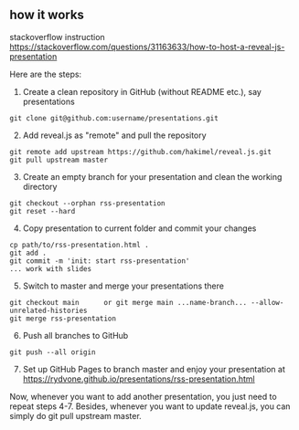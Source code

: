 ## how it works
stackoverflow instruction https://stackoverflow.com/questions/31163633/how-to-host-a-reveal-js-presentation

Here are the steps:
  1. Create a clean repository in GitHub (without README etc.), say presentations  

    git clone git@github.com:username/presentations.git  

  2. Add reveal.js as "remote" and pull the repository  

    git remote add upstream https://github.com/hakimel/reveal.js.git  
    git pull upstream master  

  3. Create an empty branch for your presentation and clean the working directory  

    git checkout --orphan rss-presentation  
    git reset --hard  

  4. Copy presentation to current folder and commit your changes  

    cp path/to/rss-presentation.html .   
    git add .  
    git commit -m 'init: start rss-presentation'  
    ... work with slides  

  5. Switch to master and merge your presentations there  

    git checkout main      or git merge main ...name-branch... --allow-unrelated-histories  
    git merge rss-presentation  
    
  6. Push all branches to GitHub  

    git push --all origin  
    
  7. Set up GitHub Pages to branch master and enjoy your presentation at https://rydvone.github.io/presentations/rss-presentation.html  

Now, whenever you want to add another presentation, you just need to repeat steps 4-7. Besides, whenever you want to update reveal.js, you can simply do git pull upstream master.  
